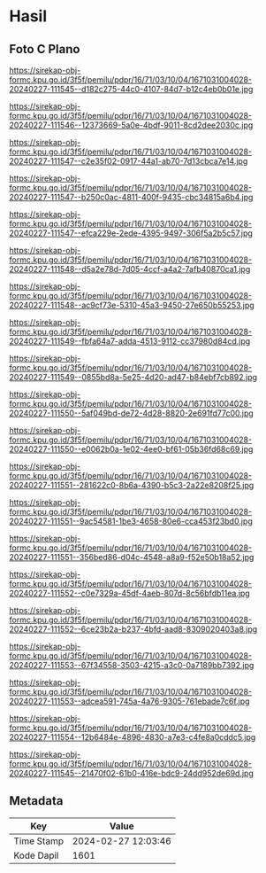 # Hasil

## Foto C Plano

https://sirekap-obj-formc.kpu.go.id/3f5f/pemilu/pdpr/16/71/03/10/04/1671031004028-20240227-111545--d182c275-44c0-4107-84d7-b12c4eb0b01e.jpg

https://sirekap-obj-formc.kpu.go.id/3f5f/pemilu/pdpr/16/71/03/10/04/1671031004028-20240227-111546--12373669-5a0e-4bdf-9011-8cd2dee2030c.jpg

https://sirekap-obj-formc.kpu.go.id/3f5f/pemilu/pdpr/16/71/03/10/04/1671031004028-20240227-111547--c2e35f02-0917-44a1-ab70-7d13cbca7e14.jpg

https://sirekap-obj-formc.kpu.go.id/3f5f/pemilu/pdpr/16/71/03/10/04/1671031004028-20240227-111547--b250c0ac-4811-400f-9435-cbc34815a6b4.jpg

https://sirekap-obj-formc.kpu.go.id/3f5f/pemilu/pdpr/16/71/03/10/04/1671031004028-20240227-111547--efca229e-2ede-4395-9497-306f5a2b5c57.jpg

https://sirekap-obj-formc.kpu.go.id/3f5f/pemilu/pdpr/16/71/03/10/04/1671031004028-20240227-111548--d5a2e78d-7d05-4ccf-a4a2-7afb40870ca1.jpg

https://sirekap-obj-formc.kpu.go.id/3f5f/pemilu/pdpr/16/71/03/10/04/1671031004028-20240227-111548--ac9cf73e-5310-45a3-9450-27e650b55253.jpg

https://sirekap-obj-formc.kpu.go.id/3f5f/pemilu/pdpr/16/71/03/10/04/1671031004028-20240227-111549--fbfa64a7-adda-4513-9112-cc37980d84cd.jpg

https://sirekap-obj-formc.kpu.go.id/3f5f/pemilu/pdpr/16/71/03/10/04/1671031004028-20240227-111549--0855bd8a-5e25-4d20-ad47-b84ebf7cb892.jpg

https://sirekap-obj-formc.kpu.go.id/3f5f/pemilu/pdpr/16/71/03/10/04/1671031004028-20240227-111550--5af049bd-de72-4d28-8820-2e691fd77c00.jpg

https://sirekap-obj-formc.kpu.go.id/3f5f/pemilu/pdpr/16/71/03/10/04/1671031004028-20240227-111550--e0062b0a-1e02-4ee0-bf61-05b36fd68c69.jpg

https://sirekap-obj-formc.kpu.go.id/3f5f/pemilu/pdpr/16/71/03/10/04/1671031004028-20240227-111551--281622c0-8b6a-4390-b5c3-2a22e8208f25.jpg

https://sirekap-obj-formc.kpu.go.id/3f5f/pemilu/pdpr/16/71/03/10/04/1671031004028-20240227-111551--9ac54581-1be3-4658-80e6-cca453f23bd0.jpg

https://sirekap-obj-formc.kpu.go.id/3f5f/pemilu/pdpr/16/71/03/10/04/1671031004028-20240227-111551--356bed86-d04c-4548-a8a9-f52e50b18a52.jpg

https://sirekap-obj-formc.kpu.go.id/3f5f/pemilu/pdpr/16/71/03/10/04/1671031004028-20240227-111552--c0e7329a-45df-4aeb-807d-8c56bfdb11ea.jpg

https://sirekap-obj-formc.kpu.go.id/3f5f/pemilu/pdpr/16/71/03/10/04/1671031004028-20240227-111552--6ce23b2a-b237-4bfd-aad8-8309020403a8.jpg

https://sirekap-obj-formc.kpu.go.id/3f5f/pemilu/pdpr/16/71/03/10/04/1671031004028-20240227-111553--67f34558-3503-4215-a3c0-0a7189bb7392.jpg

https://sirekap-obj-formc.kpu.go.id/3f5f/pemilu/pdpr/16/71/03/10/04/1671031004028-20240227-111553--adcea591-745a-4a76-9305-761ebade7c6f.jpg

https://sirekap-obj-formc.kpu.go.id/3f5f/pemilu/pdpr/16/71/03/10/04/1671031004028-20240227-111554--12b6484e-4896-4830-a7e3-c4fe8a0cddc5.jpg

https://sirekap-obj-formc.kpu.go.id/3f5f/pemilu/pdpr/16/71/03/10/04/1671031004028-20240227-111545--21470f02-61b0-416e-bdc9-24dd952de69d.jpg


## Metadata

| Key        | Value               |
| ---------- | ------------------- |
| Time Stamp | 2024-02-27 12:03:46 |
| Kode Dapil | 1601                |



